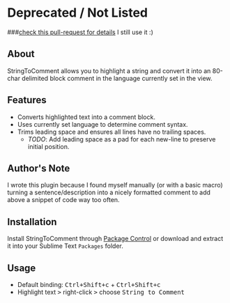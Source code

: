 # Deprecated / Not Listed
###[check this pull-request for details](https://github.com/wbond/package_control_channel/pull/2670#issuecomment-33094120)
I still use it :)

## About
StringToComment allows you to highlight a string and convert it into an 80-char delimited block comment in the language currently set in the view.

## Features
* Converts highlighted text into a comment block.
* Uses currently set language to determine comment syntax.
* Trims leading space and ensures all lines have no trailing spaces.
  - *TODO*: Add leading space as a pad for each new-line to preserve initial position.

## Author's Note
I wrote this plugin because I found myself manually (or with a basic macro) turning a sentence/description into a nicely formatted comment to add above a snippet of code way too often.

## Installation
Install StringToComment through [Package Control](https://sublime.wbond.net/) or download and extract it into your Sublime Text `Packages` folder.

## Usage
* Default binding: <kbd>Ctrl+Shift+c</kbd> + <kbd>Ctrl+Shift+c</kbd> 
* Highlight text <kbd>></kbd> right-click <kbd>></kbd> choose <kbd>String to Comment</kbd>
